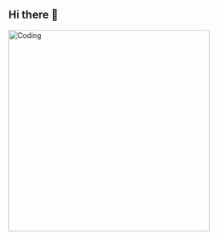 ## Hi there 👋
 <img align="center" alt="Coding" width="400" src="https://media1.tenor.com/m/kDkGTrLUIlMAAAAC/zoro-anime.gif">
<!--
**dolbobob00/dolbobob00** is a ✨ _special_ ✨ repository because its `README.md` (this file) appears on your GitHub profile.

Here are some ideas to get you started:

- 🔭 I’m currently working on ...
- 🌱 I’m currently learning ...
- 👯 I’m looking to collaborate on ...
- 🤔 I’m looking for help with ...
- 💬 Ask me about ...
- 📫 How to reach me: ...
- 😄 Pronouns: ...
- ⚡ Fun fact: ...
-->
